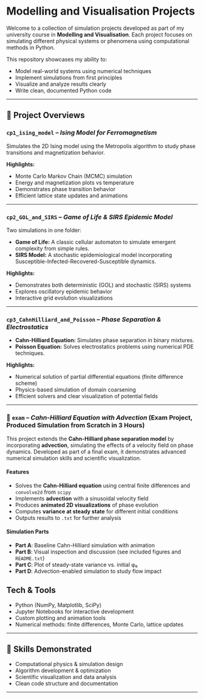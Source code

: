 # Modelling and Visualisation Projects

Welcome to a collection of simulation projects developed as part of my university course in **Modelling and Visualisation**. Each project focuses on simulating different physical systems or phenomena using computational methods in Python.

This repository showcases my ability to:

- Model real-world systems using numerical techniques
- Implement simulations from first principles
- Visualize and analyze results clearly
- Write clean, documented Python code

---

## 📁 Project Overviews

### `cp1_ising_model` – *Ising Model for Ferromagnetism*

Simulates the 2D Ising model using the Metropolis algorithm to study phase transitions and magnetization behavior.

**Highlights:**
- Monte Carlo Markov Chain (MCMC) simulation
- Energy and magnetization plots vs temperature
- Demonstrates phase transition behavior
- Efficient lattice state updates and animations

---

### `cp2_GOL_and_SIRS` – *Game of Life & SIRS Epidemic Model*

Two simulations in one folder:
- **Game of Life:** A classic cellular automaton to simulate emergent complexity from simple rules.
- **SIRS Model:** A stochastic epidemiological model incorporating Susceptible-Infected-Recovered-Susceptible dynamics.

**Highlights:**
- Demonstrates both deterministic (GOL) and stochastic (SIRS) systems
- Explores oscillatory epidemic behavior
- Interactive grid evolution visualizations

---

### `cp3_CahnHilliard_and_Poisson` – *Phase Separation & Electrostatics*

- **Cahn-Hilliard Equation:** Simulates phase separation in binary mixtures.
- **Poisson Equation:** Solves electrostatics problems using numerical PDE techniques.

**Highlights:**
- Numerical solution of partial differential equations (finite difference scheme)
- Physics-based simulation of domain coarsening
- Efficient solvers and clear visualization of potential fields

---






### 📘 `exam` – *Cahn-Hilliard Equation with Advection* (Exam Project, Produced Simulation from Scratch in 3 Hours)

This project extends the **Cahn-Hilliard phase separation model** by incorporating **advection**, simulating the effects of a velocity field on phase dynamics. Developed as part of a final exam, it demonstrates advanced numerical simulation skills and scientific visualization.

#### Features
- Solves the **Cahn-Hilliard equation** using central finite differences and `convolve2d` from `scipy`
- Implements **advection** with a sinusoidal velocity field
- Produces **animated 2D visualizations** of phase evolution
- Computes **variance at steady state** for different initial conditions
- Outputs results to `.txt` for further analysis

#### Simulation Parts
- **Part A**: Baseline Cahn-Hilliard simulation with animation
- **Part B**: Visual inspection and discussion (see included figures and `README.txt`)
- **Part C**: Plot of steady-state variance vs. initial φ₀
- **Part D**: Advection-enabled simulation to study flow impact






##  Tech & Tools

- Python (NumPy, Matplotlib, SciPy)
- Jupyter Notebooks for interactive development
- Custom plotting and animation tools
- Numerical methods: finite differences, Monte Carlo, lattice updates

---

## 🎯 Skills Demonstrated

- Computational physics & simulation design
- Algorithm development & optimization
- Scientific visualization and data analysis
- Clean code structure and documentation

---

